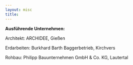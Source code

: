 ```yaml
---
layout: misc
title:
---
```


**Ausführende Unternehmen:**  

Architekt: ARCHIDEE, Gießen  

Erdarbeiten: Burkhard Barth Baggerbetrieb, Kirchvers  

Rohbau: Philipp Bauunternehmen GmbH & Co. KG, Lautertal  
